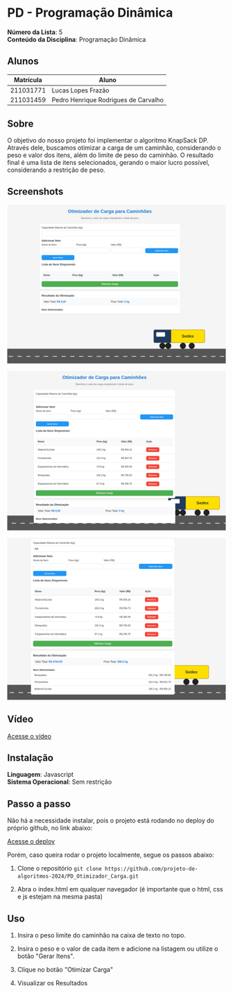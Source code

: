 # PD - Programação Dinâmica

**Número da Lista**: 5<br>
**Conteúdo da Disciplina**: Programação Dinâmica<br>

## Alunos

| Matrícula | Aluno                                |
| --------- | ------------------------------------ |
| 211031771 | Lucas Lopes Frazão                   |
| 211031459 | Pedro Henrique Rodrigues de Carvalho |

## Sobre 

O objetivo do nosso projeto foi implementar o algoritmo KnapSack DP. Através dele, buscamos otimizar a carga de um caminhão, considerando o peso e valor dos itens, além do limite de peso do caminhão. O resultado final é uma lista de itens selecionados, gerando o maior lucro possível, considerando a restrição de peso.

## Screenshots

![Screenshoot_1](./assets/imagem1.png)

![Screenshoot_2](./assets/imagem2.png)

![Screenshoot_3](./assets/imagem3.png)

## Vídeo

[Acesse o vídeo](https://youtu.be/jUkINFIyPfE)

## Instalação 
**Linguagem**: Javascript<br>
**Sistema Operacional**: Sem restrição<br>

## Passo a passo

Não há a necessidade instalar, pois o projeto está rodando no deploy do próprio github, no link abaixo:

[Acesse o deploy](https://projeto-de-algoritmos-2024.github.io/PD_Otimizador_Carga/)

Porém, caso queira rodar o projeto localmente, segue os passos abaixo:

1. Clone o repositório
`
git clone https://github.com/projeto-de-algoritmos-2024/PD_Otimizador_Carga.git
`

2. Abra o index.html em qualquer navegador (é importante que o html, css e js estejam na mesma pasta)

## Uso 

1. Insira o peso limite do caminhão na caixa de texto no topo.

2. Insira o peso e o valor de cada item e adicione na listagem ou utilize o botão "Gerar Itens".

3. Clique no botão "Otimizar Carga"

4. Visualizar os Resultados